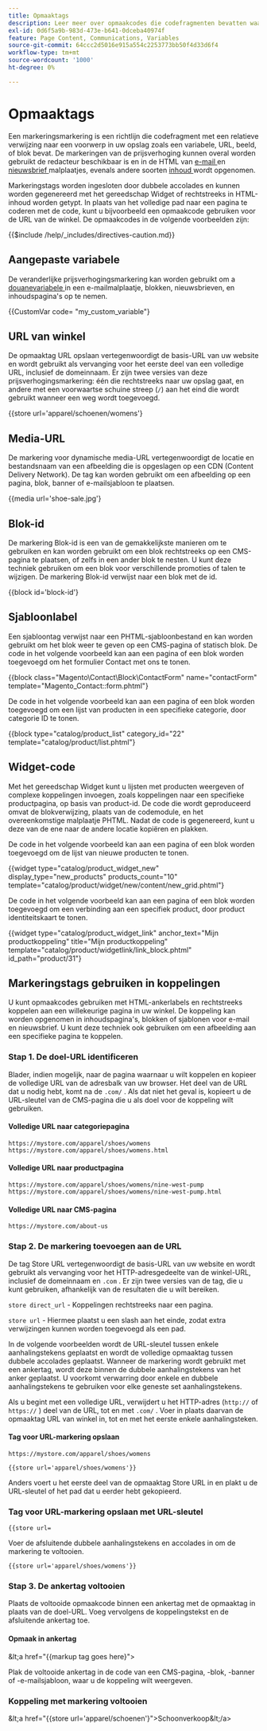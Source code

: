 ```yaml
---
title: Opmaaktags
description: Leer meer over opmaakcodes die codefragmenten bevatten waarmee u naar een object in uw winkel kunt verwijzen.
exl-id: 0d6f5a9b-983d-473e-b641-0dceba40974f
feature: Page Content, Communications, Variables
source-git-commit: 64ccc2d5016e915a554c2253773bb50f4d33d6f4
workflow-type: tm+mt
source-wordcount: '1000'
ht-degree: 0%

---
```


# Opmaaktags

Een markeringsmarkering is een richtlijn die codefragment met een relatieve verwijzing naar een voorwerp in uw opslag zoals een variabele, URL, beeld, of blok bevat. De markeringen van de prijsverhoging kunnen overal worden gebruikt de redacteur beschikbaar is en in de HTML van [ e-mail ](email-templates.md) en [ nieuwsbrief ](../merchandising-promotions/newsletter-template.md) malplaatjes, evenals andere soorten [ inhoud ](../content-design/introduction.md#content) wordt opgenomen.

Markeringstags worden ingesloten door dubbele accolades en kunnen worden gegenereerd met het gereedschap Widget of rechtstreeks in HTML-inhoud worden getypt. In plaats van het volledige pad naar een pagina te coderen met de code, kunt u bijvoorbeeld een opmaakcode gebruiken voor de URL van de winkel. De opmaakcodes in de volgende voorbeelden zijn:

{{$include /help/_includes/directives-caution.md}}

## Aangepaste variabele

De veranderlijke prijsverhogingsmarkering kan worden gebruikt om a [ douanevariabele ](variables-custom.md) in een e-mailmalplaatje, blokken, nieuwsbrieven, en inhoudspagina&#39;s op te nemen.

\{\{CustomVar code= &quot;my_custom_variable&quot;}

## URL van winkel

De opmaaktag URL opslaan vertegenwoordigt de basis-URL van uw website en wordt gebruikt als vervanging voor het eerste deel van een volledige URL, inclusief de domeinnaam. Er zijn twee versies van deze prijsverhogingsmarkering: één die rechtstreeks naar uw opslag gaat, en andere met een voorwaartse schuine streep (`/`) aan het eind die wordt gebruikt wanneer een weg wordt toegevoegd.

\{\{store url=&#39;apparel/schoenen/womens&#39;}

## Media-URL

De markering voor dynamische media-URL vertegenwoordigt de locatie en bestandsnaam van een afbeelding die is opgeslagen op een CDN (Content Delivery Network). De tag kan worden gebruikt om een afbeelding op een pagina, blok, banner of e-mailsjabloon te plaatsen.

\{\{media url=&#39;shoe-sale.jpg&#39;}

## Blok-id

De markering Blok-id is een van de gemakkelijkste manieren om te gebruiken en kan worden gebruikt om een blok rechtstreeks op een CMS-pagina te plaatsen, of zelfs in een ander blok te nesten. U kunt deze techniek gebruiken om een blok voor verschillende promoties of talen te wijzigen. De markering Blok-id verwijst naar een blok met de id.

\{\{block id=&#39;block-id&#39;}

## Sjabloonlabel

Een sjabloontag verwijst naar een PHTML-sjabloonbestand en kan worden gebruikt om het blok weer te geven op een CMS-pagina of statisch blok. De code in het volgende voorbeeld kan aan een pagina of een blok worden toegevoegd om het formulier Contact met ons te tonen.

\{\{block class=&quot;Magento\Contact\Block\ContactForm&quot; name=&quot;contactForm&quot; template=&quot;Magento_Contact::form.phtml&quot;}

De code in het volgende voorbeeld kan aan een pagina of een blok worden toegevoegd om een lijst van producten in een specifieke categorie, door categorie ID te tonen.

\{\{block type=&quot;catalog/product_list&quot; category_id=&quot;22&quot; template=&quot;catalog/product/list.phtml&quot;}

## Widget-code

Met het gereedschap Widget kunt u lijsten met producten weergeven of complexe koppelingen invoegen, zoals koppelingen naar een specifieke productpagina, op basis van product-id. De code die wordt geproduceerd omvat de blokverwijzing, plaats van de codemodule, en het overeenkomstige malplaatje PHTML. Nadat de code is gegenereerd, kunt u deze van de ene naar de andere locatie kopiëren en plakken.

De code in het volgende voorbeeld kan aan een pagina of een blok worden toegevoegd om de lijst van nieuwe producten te tonen.

\{\{widget type=&quot;catalog/product_widget_new&quot; display_type=&quot;new_products&quot; products_count=&quot;10&quot; template=&quot;catalog/product/widget/new/content/new_grid.phtml&quot;}

De code in het volgende voorbeeld kan aan een pagina of een blok worden toegevoegd om een verbinding aan een specifiek product, door product identiteitskaart te tonen.

\{\{widget type=&quot;catalog/product_widget_link&quot; anchor_text=&quot;Mijn productkoppeling&quot; title=&quot;Mijn productkoppeling&quot; template=&quot;catalog/product/widgetlink/link_block.phtml&quot; id_path=&quot;product/31&quot;}

## Markeringstags gebruiken in koppelingen

U kunt opmaakcodes gebruiken met HTML-ankerlabels en rechtstreeks koppelen aan een willekeurige pagina in uw winkel. De koppeling kan worden opgenomen in inhoudspagina&#39;s, blokken of sjablonen voor e-mail en nieuwsbrief. U kunt deze techniek ook gebruiken om een afbeelding aan een specifieke pagina te koppelen.

### Stap 1. De doel-URL identificeren

Blader, indien mogelijk, naar de pagina waarnaar u wilt koppelen en kopieer de volledige URL van de adresbalk van uw browser. Het deel van de URL dat u nodig hebt, komt na de `.com/` . Als dat niet het geval is, kopieert u de URL-sleutel van de CMS-pagina die u als doel voor de koppeling wilt gebruiken.

#### Volledige URL naar categoriepagina

`https://mystore.com/apparel/shoes/womens`
`https://mystore.com/apparel/shoes/womens.html`

#### Volledige URL naar productpagina

`https://mystore.com/apparel/shoes/womens/nine-west-pump`
`https://mystore.com/apparel/shoes/womens/nine-west-pump.html`

#### Volledige URL naar CMS-pagina

`https://mystore.com/about-us`

### Stap 2. De markering toevoegen aan de URL

De tag Store URL vertegenwoordigt de basis-URL van uw website en wordt gebruikt als vervanging voor het HTTP-adresgedeelte van de winkel-URL, inclusief de domeinnaam en `.com` . Er zijn twee versies van de tag, die u kunt gebruiken, afhankelijk van de resultaten die u wilt bereiken.

`store direct_url` - Koppelingen rechtstreeks naar een pagina.

`store url` - Hiermee plaatst u een slash aan het einde, zodat extra verwijzingen kunnen worden toegevoegd als een pad.

In de volgende voorbeelden wordt de URL-sleutel tussen enkele aanhalingstekens geplaatst en wordt de volledige opmaaktag tussen dubbele accolades geplaatst. Wanneer de markering wordt gebruikt met een ankertag, wordt deze binnen de dubbele aanhalingstekens van het anker geplaatst. U voorkomt verwarring door enkele en dubbele aanhalingstekens te gebruiken voor elke geneste set aanhalingstekens.

Als u begint met een volledige URL, verwijdert u het HTTP-adres (`http://` of `https://` ) deel van de URL, tot en met `.com/` . Voer in plaats daarvan de opmaaktag URL van winkel in, tot en met het eerste enkele aanhalingsteken.

#### Tag voor URL-markering opslaan

`https://mystore.com/apparel/shoes/womens`

`{{store url='apparel/shoes/womens'}}`

Anders voert u het eerste deel van de opmaaktag Store URL in en plakt u de URL-sleutel of het pad dat u eerder hebt gekopieerd.

### Tag voor URL-markering opslaan met URL-sleutel

`{{store url=`

Voer de afsluitende dubbele aanhalingstekens en accolades in om de markering te voltooien.

`{{store url='apparel/shoes/womens'}}`

### Stap 3. De ankertag voltooien

Plaats de voltooide opmaakcode binnen een ankertag met de opmaaktag in plaats van de doel-URL. Voeg vervolgens de koppelingstekst en de afsluitende ankertag toe.

#### Opmaak in ankertag

\&lt;a href=&quot;\{\{markup tag goes here}&quot;>

Plak de voltooide ankertag in de code van een CMS-pagina, -blok, -banner of -e-mailsjabloon, waar u de koppeling wilt weergeven.

### Koppeling met markering voltooien

\&lt;a href=&quot;\{\{store url=&#39;apparel/schoenen&#39;}&quot;>Schoonverkoop\&lt;/a>
